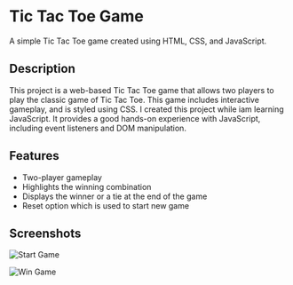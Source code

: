 # Tic Tac Toe Game

A simple Tic Tac Toe game created using HTML, CSS, and JavaScript.

## Description

This project is a web-based Tic Tac Toe game that allows two players to play the classic game of Tic Tac Toe. This game includes interactive gameplay, and is styled using CSS. I created this project while iam learning JavaScript. It provides a good hands-on experience with JavaScript, including event listeners and DOM manipulation.

## Features

- Two-player gameplay
- Highlights the winning combination
- Displays the winner or a tie at the end of the game
- Reset option which is used to start new game

## Screenshots

![Start Game](https://github.com/user-attachments/assets/8616570e-63cf-4092-9a2b-1da2050c8444)

![Win Game](https://github.com/user-attachments/assets/db47302e-9bb1-4270-8630-97b012d9b75e)
